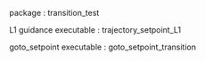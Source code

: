 package : transition_test

L1 guidance executable : trajectory_setpoint_L1

goto_setpoint executable : goto_setpoint_transition
